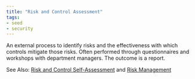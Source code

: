 ```yaml
---
title: "Risk and Control Assessment"
tags:
- seed
- security
---
```


An external process to identify risks and the effectiveness with which controls mitigate those risks. Often performed through questionnaires and workshops with department managers. The outcome is a report.

See Also: [Risk and Control Self-Assessment](notes/Risk%20and%20Control%20Self-Assessment.md) and [Risk Management](notes/Risk%20Management.md)

